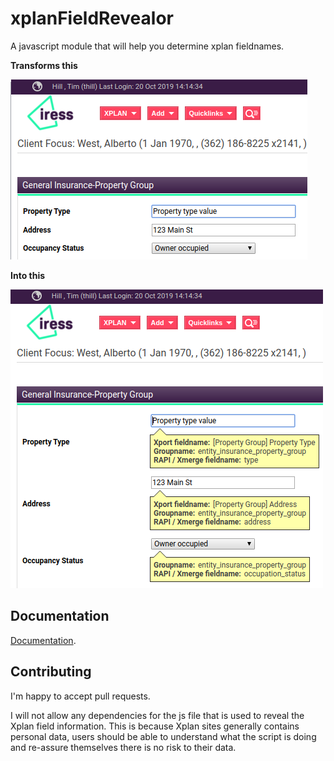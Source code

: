 # xplanFieldRevealor

A javascript module that will help you determine xplan fieldnames.

**Transforms this**

![before](docs/before.png "Before")

**Into this**

![after](docs/after.png "After")


## Documentation
[Documentation](https://timhill-iress.github.io/xplanFieldRevealer/index.html).

## Contributing
I'm happy to accept pull requests.

I will not allow any dependencies for the js file that is used to reveal the Xplan field information. 
This is because Xplan sites generally contains personal data, users should be able to understand what the script is doing and re-assure themselves there is no risk to their data.
